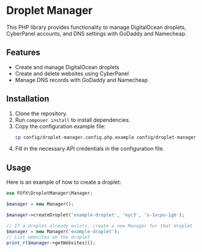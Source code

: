 # Droplet Manager

This PHP library provides functionality to manage DigitalOcean droplets, CyberPanel accounts, and DNS settings with GoDaddy and Namecheap.

## Features
- Create and manage DigitalOcean droplets
- Create and delete websites using CyberPanel
- Manage DNS records with GoDaddy and Namecheap

## Installation
1. Clone the repository.
2. Run `composer install` to install dependencies.
3. Copy the configuration example file:
   ```bash
   cp config/droplet-manager.config.php.example config/droplet-manager.config.php
   ```
4. Fill in the necessary API credentials in the configuration file.

## Usage
Here is an example of how to create a droplet:
```php
use FOfX\DropletManager\Manager;

$manager = new Manager();

$manager->createDroplet('example-droplet', 'nyc3', 's-1vcpu-1gb');

// If a droplet already exists, create a new Manager for that droplet
$manager = new Manager('example-droplet');
// List websites on the droplet
print_r($manager->getWebsites());